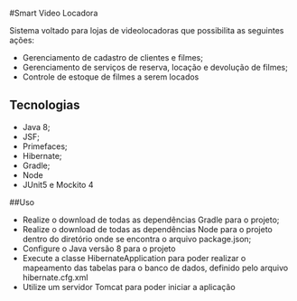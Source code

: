 #Smart Video Locadora

Sistema voltado para lojas de videolocadoras que possibilita as seguintes ações:

- Gerenciamento de cadastro de clientes e filmes;
- Gerenciamento de serviços de reserva, locação e devolução de filmes;
- Controle de estoque de filmes a serem locados

## Tecnologias

- Java 8;
- JSF;
- Primefaces;
- Hibernate;
- Gradle;
- Node
- JUnit5 e Mockito 4

##Uso

- Realize o download de todas as dependências Gradle para o projeto;
- Realize o download de todas as dependências Node para o projeto dentro do diretório onde se encontra o arquivo package.json;
- Configure o Java versão 8 para o projeto
- Execute a classe HibernateApplication para poder realizar o mapeamento das tabelas para o banco de dados, definido pelo arquivo hibernate.cfg.xml
- Utilize um servidor Tomcat para poder iniciar a aplicação
